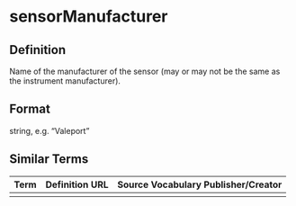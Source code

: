 # sensorManufacturer 

## Definition 
Name of the manufacturer of the sensor (may or may not be the same as the instrument manufacturer).

## Format
string, e.g. “Valeport”

## Similar Terms 
|Term|Definition URL|Source Vocabulary Publisher/Creator|
|----|----------|-----------------|
||||

 